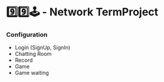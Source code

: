 # 9️⃣9️⃣🕹 - Network TermProject

### Configuration
- Login (SignUp, SignIn)
- Chatting Room
- Record
- Game
- Game waiting
